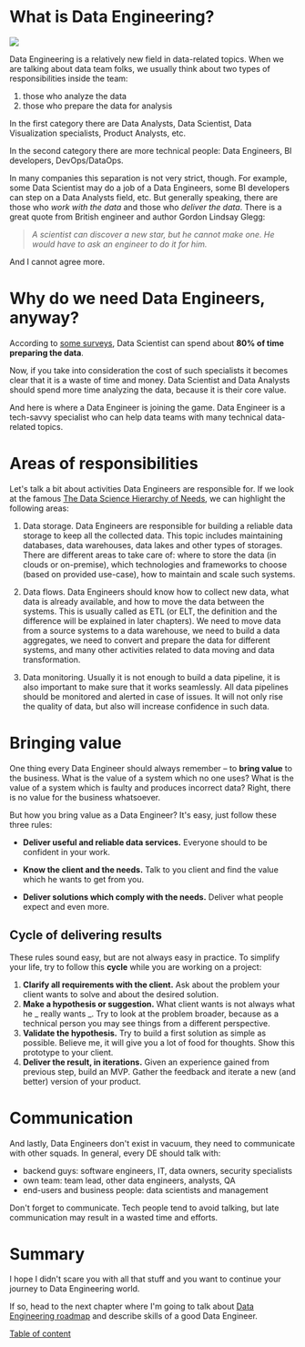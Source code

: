 # What is Data Engineering?

<img max-height="500" src="https://source.unsplash.com/gZXx8lKAb7Y">

Data Engineering is a relatively new field in data-related topics. When we are talking about data team folks, we usually think about two types of responsibilities inside the team:
1. those who analyze the data
2. those who prepare the data for analysis

In the first category there are Data Analysts, Data Scientist, Data Visualization specialists, Product Analysts, etc.

In the second category there are more technical people: Data Engineers, BI developers, DevOps/DataOps.

In many companies this separation is not very strict, though. For example, some Data Scientist may do a job of a Data Engineers, some BI developers can step on a Data Analysts field, etc. But generally speaking, there are those who _work with the data_ and those who _deliver the data_. There is a great quote from British engineer and author Gordon Lindsay Glegg:

> _A scientist can discover a new star, but he cannot make one. He would have to ask an engineer to do it for him._

And I cannot agree more.


# Why do we need Data Engineers, anyway?

According to [some surveys](https://www.forbes.com/sites/gilpress/2016/03/23/data-preparation-most-time-consuming-least-enjoyable-data-science-task-survey-says/#51aacb106f63), Data Scientist can spend about **80% of time preparing the data**.

Now, if you take into consideration the cost of such specialists it becomes clear that it is a waste of time and money. Data Scientist and Data Analysts should spend more time analyzing the data, because it is their core value.

And here is where a Data Engineer is joining the game. Data Engineer is a tech-savvy specialist who can help data teams with many technical data-related topics.

# Areas of responsibilities

Let's talk a bit about activities Data Engineers are responsible for. If we look at the famous [The Data Science Hierarchy of Needs](https://hackernoon.com/the-ai-hierarchy-of-needs-18f111fcc007), we can highlight the following areas:

1. Data storage. Data Engineers are responsible for building a reliable data storage to keep all the collected data. This topic includes maintaining databases, data warehouses, data lakes and other types of storages. There are different areas to take care of: where to store the data (in clouds or on-premise), which technologies and frameworks to choose (based on provided use-case), how to maintain and scale such systems.

2. Data flows. Data Engineers should know how to collect new data, what data is already available, and how to move the data between the systems. This is usually called as ETL (or ELT, the definition and the difference will be explained in later chapters). We need to move data from a source systems to a data warehouse, we need to build a data aggregates, we need to convert and prepare the data for different systems, and many other activities related to data moving and data transformation.

3. Data monitoring. Usually it is not enough to build a data pipeline, it is also important to make sure that it works seamlessly. All data pipelines should be monitored and alerted in case of issues. It will not only rise the quality of data, but also will increase confidence in such data.

# Bringing value

One thing every Data Engineer should always remember – to **bring value** to the business. What is the value of a system which no one uses? What is the value of a system which is faulty and produces incorrect data? Right, there is no value for the business whatsoever.

But how you bring value as a Data Engineer? It's easy, just follow these three rules:

- **Deliver useful and reliable data services.** Everyone should to be confident in your work.

- **Know the client and the needs.** Talk to you client and find the value which he wants to get from you.

- **Deliver solutions which comply with the needs.** Deliver what people expect and even more.


## Cycle of delivering results

These rules sound easy, but are not always easy in practice. To simplify your life, try to follow this **cycle** while you are working on a project:

1. **Clarify all requirements with the client.** Ask about the problem your client wants to solve and about the desired solution.
2. **Make a hypothesis or suggestion.** What client wants is not always what he _ really wants _. Try to look at the problem broader, because as a technical person you may see things from a different perspective.
3. **Validate the hypothesis.** Try to build a first solution as simple as possible. Believe me, it will give you a lot of food for thoughts. Show this prototype to your client.
4. **Deliver the result, in iterations.** Given an experience gained from previous step, build an MVP. Gather the feedback and iterate a new (and better) version of your product.

# Communication

And lastly, Data Engineers don't exist in vacuum, they need to communicate with other squads. In general, every DE should talk with:
- backend guys: software engineers, IT, data owners, security specialists
- own team: team lead, other data engineers, analysts, QA
- end-users and business people: data scientists and management

Don't forget to communicate. Tech people tend to avoid talking, but late communication may result in a wasted time and efforts.

# Summary

I hope I didn't scare you with all that stuff and you want to continue your journey to Data Engineering world.

If so, head to the next chapter where I'm going to talk about [Data Engineering roadmap](./1.2-data-engineering-roadmap.md) and describe skills of a good Data Engineer.

[Table of content](https://github.com/oleg-agapov/data-engineering-book#table-of-content)
